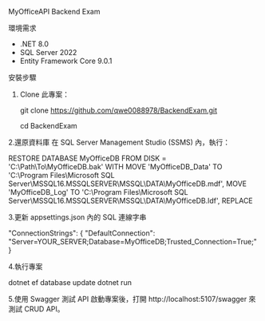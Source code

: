 MyOfficeAPI Backend Exam

環境需求
- .NET 8.0
- SQL Server 2022
- Entity Framework Core 9.0.1

安裝步驟
1. Clone 此專案：
   
   git clone https://github.com/qwe0088978/BackendExam.git
   
   cd BackendExam
   
2.還原資料庫
在 SQL Server Management Studio (SSMS) 內，執行：

RESTORE DATABASE MyOfficeDB
FROM DISK = 'C:\Path\To\MyOfficeDB.bak'
WITH MOVE 'MyOfficeDB_Data' TO 'C:\Program Files\Microsoft SQL Server\MSSQL16.MSSQLSERVER\MSSQL\DATA\MyOfficeDB.mdf',
     MOVE 'MyOfficeDB_Log' TO 'C:\Program Files\Microsoft SQL Server\MSSQL16.MSSQLSERVER\MSSQL\DATA\MyOfficeDB.ldf',
     REPLACE
     
3.更新 appsettings.json 內的 SQL 連線字串

"ConnectionStrings": {
   "DefaultConnection": "Server=YOUR_SERVER;Database=MyOfficeDB;Trusted_Connection=True;"
}

4.執行專案

dotnet ef database update
dotnet run

5.使用 Swagger 測試 API
啟動專案後，打開 http://localhost:5107/swagger 來測試 CRUD API。
